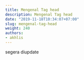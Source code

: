 ```yaml
---
title: Mengenal Tag head
description: Mengenal Tag head
date: "2019-11-18T10:34:07+07:00"
slug: mengenal-tag-head
weight: 240
authors:
- akhlis
---
```


segera diupdate
